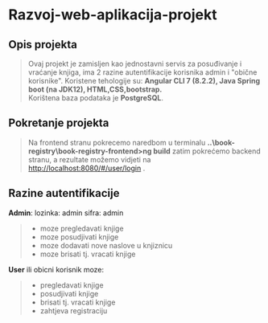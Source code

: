 # Razvoj-web-aplikacija-projekt


## Opis projekta


>Ovaj projekt je zamisljen kao jednostavni servis za posuđivanje i vraćanje knjiga, ima 2 razine autentifikacije korisnika admin i "obične korisnike".
Koristene tehologije su: **Angular CLI 7 (8.2.2), Java Spring boot (na JDK12),
HTML,CSS,bootstrap.**	
Korištena baza podataka je **PostgreSQL**.

##  Pokretanje projekta
>Na frontend stranu pokrecemo naredbom u terminalu **..\book-registry\book-registry-frontend>ng build** zatim pokrećemo backend stranu, a rezultate možemo vidjeti na [http://localhost:8080/#/user/login](http://http://localhost:8080/#/user/login/) .

## Razine autentifikacije

**Admin**: lozinka: admin sifra: admin
>- moze pregledavati knjige
>- moze posudjivati knjige
>- moze dodavati nove naslove u knjiznicu
>-  moze brisati tj. vracati knjige

**User** ili obicni korisnik moze:
>- pregledavati knjige
>- posudjivati knjige
>- brisati tj. vracati knjige
>- zahtjeva registraciju
